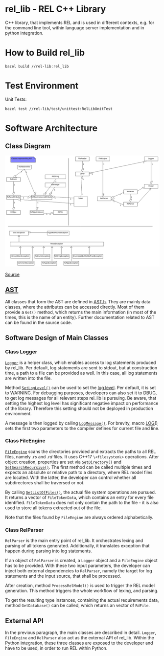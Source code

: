 # rel_lib - REL C++ Library

C++ library, that implements REL and is used in different contexts, e.g. for the command line tool, within language server implementation and in python integration.

# How to Build rel_lib

```
bazel build //rel-lib:rel_lib
``` 

# Test Environment

Unit Tests:

```
bazel test //rel-lib/test/unittest:RelLibUnitTest
```

# Software Architecture

## Class Diagram
![class diagram](./doc/static_class_diagram.png)

[Source](./doc/static_class_diagram.uxf)

## [AST](https://en.wikipedia.org/wiki/Abstract_syntax_tree)

All classes that form the AST are defined in [AST.h](./src/AST.h). They are mainly data classes, where the attributes can be accessed directly. Most of them provide a `Get()` method, which returns the main information (in most of the times, this is the name of an entity). Further documentation related to AST can be found in the source code.

## Software Design of Main Classes


### Class Logger

[`Logger`](./src/Logger.h#L20) is a helper class, which enables access to log statements produced by rel_lib. Per default, log statements are sent to stdout, but at construction time, a path to a file can be provided as well. In this case, all log statements are written into the file.

Method [`SetLogLevel()`](./src/Logger.h#L26) can be used to set the [log level](./src/Logger.h#L13). Per default, it is set to WARNING. For debugging purposes, developers can also set it to DBUG, to get log messages for all relevant steps rel_lib is pursuing. Be aware, that setting the highest log level has significant negative impact on performance of the library. Therefore this setting should not be deployed in production environment.

A message is then logged by calling [`LogMessage()`](./src/Logger.h#29). For brevity, macro [LOG()](./src/Logger.h#11) sets the first two parameters to the compiler defines for current file and line.

### Class FileEngine

[`FileEngine`](./src/FileEngine.h#L16) scans the directories provided and extracts the paths to all REL files, namely _.rs_ and _.rd_ files. It uses C++17 `\<filesystem\>` operations. After object creation, properties are set via [`SetDirectory()`](./src/FileEngine.h#L26) and [`SetSearchRecursive()`](./src/FileEngine.h#L23). The first method can be called multiple times and expects an absolute or relative path to a directory, where REL model files are located. With the latter, the developer can control whether all subdirectores shall be traversed or not.
  
By calling [`GetListOfFiles()`](), the actual file system operations are pursued. It returns a vector of `FileTokenData`, which contains an entry for every file identified. `FileTokenData` does not only contain the path to the file - it is also used to store all tokens extracted out of the file.

Note that the files found by `FileEngine` are always ordered alphabetically.


### Class RelParser

`RelParser` is the main entry point of rel_lib. It orchestrates lexing and parsing of all tokens generated. Additionally, it translates exception that happen during parsing into log statements.

If an object of `RelParser` is created, a `Logger` object and a `FileEngine` object has to be provided. With these two input parameters, the developer can inject both external dependencies to `RelParser`, namely the target for log statements and the input source, that shall be processed.

After creation, method `ProcessRelModel()` is used to trigger the REL model generation. This method triggers the whole workflow of lexing, and parsing.

To get the resulting type instances, containing the actual requirements data, method `GetDatabase()` can be called, which returns an vector of `RdFile`.

## External API

In the previous paragraph, the main classes are described in detail. `Logger`, `FileEngine` and `RelParser` also act as the external API of rel_lib. Within the Python integration, these three classes are exposed to the developer and have to be used, in order to run REL within Python.
